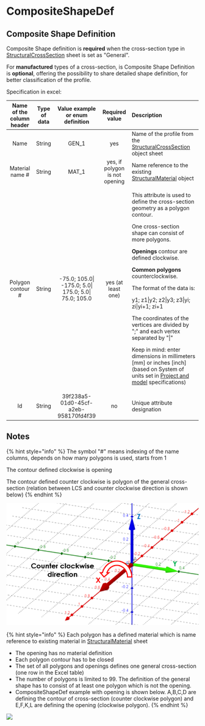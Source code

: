# CompositeShapeDef

## Composite Shape Definition

Composite Shape definition is **required** when the cross-section type in [StructuralCrossSection](structuralcrosssection.md#cross-section) sheet is set as "General".

For **manufactured** types of a cross-section, is Composite Shape Definition is **optional**, offering the possibility to share detailed shape definition, for better classification of the profile.

Specification in excel:

<table>
  <thead>
    <tr>
      <th style="text-align:center">Name of the column header</th>
      <th style="text-align:center">Type of data</th>
      <th style="text-align:center">Value example or enum definition</th>
      <th style="text-align:center">Required value</th>
      <th style="text-align:left">Description</th>
    </tr>
  </thead>
  <tbody>
    <tr>
      <td style="text-align:center">Name</td>
      <td style="text-align:center">String</td>
      <td style="text-align:center">GEN_1</td>
      <td style="text-align:center">yes</td>
      <td style="text-align:left">Name of the profile from the <a href="structuralcrosssection.md#cross-section">StructuralCrossSection</a> object
        sheet</td>
    </tr>
    <tr>
      <td style="text-align:center">Material name #</td>
      <td style="text-align:center">String</td>
      <td style="text-align:center">MAT_1</td>
      <td style="text-align:center">yes, if polygon is not opening</td>
      <td style="text-align:left">Name reference to the existing <a href="structuralmaterial.md#material">StructuralMaterial</a> object</td>
    </tr>
    <tr>
      <td style="text-align:center">Polygon contour #</td>
      <td style="text-align:center">String</td>
      <td style="text-align:center">-75.0; 105.0| -175.0; 5.0| 175.0; 5.0| 75.0; 105.0</td>
      <td style="text-align:center">yes (at least one)</td>
      <td style="text-align:left">
        <p>This attribute is used to define the cross-section geometry as a polygon
          contour.</p>
        <p>One cross-section shape can consist of more polygons.</p>
        <p><b>Openings</b> contour are defined clockwise.</p>
        <p><b>Common polygons</b> counterclockwise.</p>
        <p></p>
        <p>The format of the data is:</p>
        <p>y1; z1|y2; z2|y3; z3|yi; zi|yi+1; zi+1</p>
        <p></p>
        <p>The coordinates of the vertices are divided by &quot;;&quot; and each
          vertex separated by &quot;|&quot;</p>
        <p></p>
        <p>Keep in mind: enter dimensions in millimeters [mm] or inches [inch] (based
          on System of units set in <a href="../project-and-model-specifications/#model">Project and model</a> specifications)</p>
      </td>
    </tr>
    <tr>
      <td style="text-align:center">Id</td>
      <td style="text-align:center">String</td>
      <td style="text-align:center">39f238a5-01d0-45cf-a2eb-958170fd4f39</td>
      <td style="text-align:center">no</td>
      <td style="text-align:left">Unique attribute designation</td>
    </tr>
  </tbody>
</table>

## Notes

{% hint style="info" %}
The symbol "\#" means indexing of the name columns, depends on how many polygons is used, starts from 1

The contour defined clockwise is opening

The contour defined counter clockwise is polygon of the general cross-section \(relation between LCS and counter clockwise direction is shown below\)
{% endhint %}

![](../.gitbook/assets/8_compositeshapedef_counterclockwise.png)

{% hint style="info" %}
Each polygon has a defined material which is name reference to existing material in [StructuralMaterial](structuralmaterial.md#material) sheet

* The opening has no material definition
* Each polygon contour has to be closed
* The set of all polygons and openings defines one general cross-section \(one row in the Excel table\)
* The number of polygons is limited to 99. The definition of the general shape has to consist of at least one polygon which is not the opening.
* CompositeShapeDef example with opening is shown below. A,B,C,D are defining the contour of cross-section \(counter clockwise polygon\) and E,F,K,L are defining the opening \(clockwise polygon\).
{% endhint %}

![](../.gitbook/assets/8_compositeshapedef_animation.gif)

